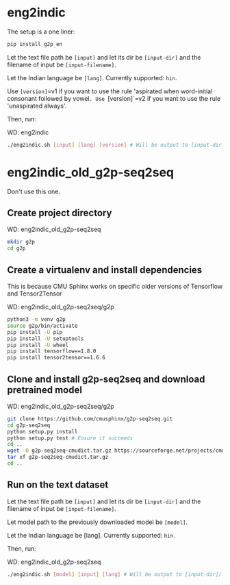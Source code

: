 # eng2indic

The setup is a one liner:

```bash
pip install g2p_en
```

Let the text file path be `[input]` and let its dir be `[input-dir]` and the filename of input
be `[input-filename]`.

Let the Indian language be `[lang]`. Currently supported: `hin`.

Use `[version]`=v1 if you want to use the rule 'aspirated when word-initial consonant followed by vowel`.
Use `[version]`=v2 if you want to use the rule 'unaspirated always'.

Then, run:

WD: eng2indic

```bash
./eng2indic.sh [input] [lang] [version] # Will be output to [input-dir]/.eng2[lang][version]/[input-filename].hin.txt
```

# eng2indic_old_g2p-seq2seq
Don't use this one.

## Create project directory

WD: eng2indic_old_g2p-seq2seq

```bash
mkdir g2p
cd g2p
```

## Create a virtualenv and install dependencies

This is because CMU Sphinx works on specific older versions of Tensorflow and Tensor2Tensor

WD: eng2indic_old_g2p-seq2seq/g2p

```bash
python3 -m venv g2p
source g2p/bin/activate
pip install -U pip
pip install -U setuptools
pip install -U wheel
pip install tensorflow==1.8.0
pip install tensor2tensor==1.6.6
```

## Clone and install g2p-seq2seq and download pretrained model

WD: eng2indic_old_g2p-seq2seq/g2p

```bash
git clone https://github.com/cmusphinx/g2p-seq2seq.git
cd g2p-seq2seq
python setup.py install
python setup.py test # Ensure it succeeds
cd ..
wget -O g2p-seq2seq-cmudict.tar.gz https://sourceforge.net/projects/cmusphinx/files/G2P%20Models/g2p-seq2seq-model-6.2-cmudict-nostress.tar.gz/download
tar xf g2p-seq2seq-cmudict.tar.gz
cd ..
```

## Run on the text dataset

Let the text file path be `[input]` and let its dir be `[input-dir]` and the filename of input
be `[input-filename]`.

Let model path to the previously downloaded model be `[model]`.

Let the Indian language be [lang].
Currently supported: `hin`.

Then, run:

WD: eng2indic_old_g2p-seq2seq

```bash
./eng2indic.sh [model] [input] [lang] # Will be output to [input-dir]/.eng2[lang][version]_old/[input-filename].hin.txt
```

